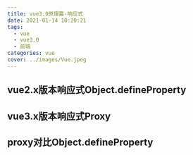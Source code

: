 ```yaml
---
title: vue3.0原理篇-响应式
date: 2021-01-14 10:20:21
tags:
  - vue
  - vue3.0
  - 前端
categories: vue
cover: ../images/Vue.jpeg
---
```


## vue2.x版本响应式Object.defineProperty
## vue3.x版本响应式Proxy
## proxy对比Object.defineProperty